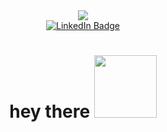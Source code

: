<div id="header" align="center">
  <img src="https://media.giphy.com/media/pufOOG2cplDtfyQXL1/giphy-downsized-large.gif"/>
</div>
<div id="badges" align="center">
  <a href="https://www.linkedin.com/in/anastasia-beloded/">
  <img src="https://img.shields.io/badge/LinkedIn-blue?style=for-the-badge&logo=linkedin&logoColor=white" alt="LinkedIn Badge"/>
 </a>
</div>
 <div align="center">
<h1>
      hey there
  <img src="https://media.giphy.com/media/hvRJCLFzcasrR4ia7z/giphy.gif" width="100px"/>
</h1>
</div>
